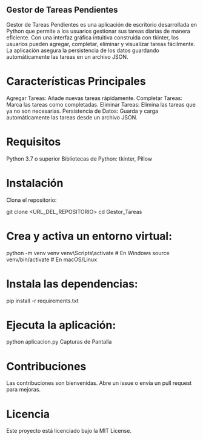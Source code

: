 ## Gestor de Tareas Pendientes
Gestor de Tareas Pendientes es una aplicación de escritorio desarrollada en Python que permite a los usuarios gestionar sus tareas diarias de manera eficiente. Con una interfaz gráfica intuitiva construida con tkinter, los usuarios pueden agregar, completar, eliminar y visualizar tareas fácilmente. La aplicación asegura la persistencia de los datos guardando automáticamente las tareas en un archivo JSON.

# Características Principales
Agregar Tareas: Añade nuevas tareas rápidamente.
Completar Tareas: Marca las tareas como completadas.
Eliminar Tareas: Elimina las tareas que ya no son necesarias.
Persistencia de Datos: Guarda y carga automáticamente las tareas desde un archivo JSON.

# Requisitos
Python 3.7 o superior
Bibliotecas de Python: tkinter, Pillow

# Instalación
Clona el repositorio:

git clone <URL_DEL_REPOSITORIO>
cd Gestor_Tareas

# Crea y activa un entorno virtual:

python -m venv venv
venv\Scripts\activate  # En Windows
source venv/bin/activate  # En macOS/Linux

# Instala las dependencias:

pip install -r requirements.txt

# Ejecuta la aplicación:

python aplicacion.py
Capturas de Pantalla

# Contribuciones
Las contribuciones son bienvenidas. Abre un issue o envía un pull request para mejoras.

# Licencia
Este proyecto está licenciado bajo la MIT License.
